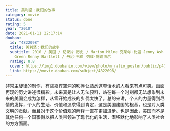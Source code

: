 ```yaml
---
title: 美利坚：我们的故事
category: movie
status: done
rating: 5
year: "2010"
date: 2021-01-11 22:17:14
douban:
  id: "4822098"
  title: 美利坚：我们的故事
  subtitle: 2010 / 美国 / 纪录片 历史 / Marion Milne 克莱尔·比温 Jenny Ash Andrew Chater Nick
    Green Renny Bartlett / 丹尼·韦伯 列维·施瑞博尔
  rating: 8.8
  cover: https://img1.doubanio.com/view/photo/m_ratio_poster/public/p473542740.jpg
  link: https://movie.douban.com/subject/4822098/
---
```


非常主旋律的制作，有些嘉宾空洞的吹捧让熟悉这套话术的人看来有点可笑。画面再现的历史讲述很精彩。未来真是让人无法预料，站在每一个时刻都无法想象到未来的美国会成为怎样，从零开始成长的步伐太快了。总的来讲，个人的力量得到尽情的发挥，个人的生活、价值和追求得到肯定，这是美国建国的根基，也是对人类文明的贡献。而且对于这个价值观的解释一直在更加进步。也是因此，美国而不是其他任何一个国家得以把人类带领进了现代化的生活，潜移默化地影响了人类社会的方方面面。

